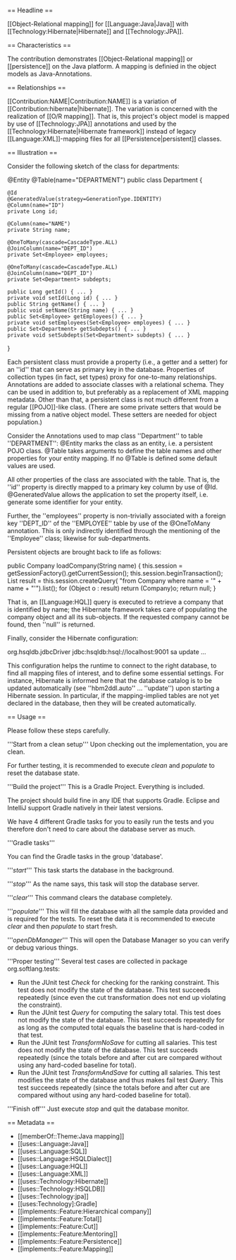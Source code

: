 == Headline == 

[[Object-Relational mapping]] for [[Language:Java|Java]] with [[Technology:Hibernate|Hibernate]] and [[Technology:JPA]].

== Characteristics == 

The contribution demonstrates [[Object-Relational mapping]] or [[persistence]] on the Java platform. A mapping is definied in the object models as Java-Annotations.

== Relationships ==

[[Contribution:NAME|Contribution:NAME]] is a variation of [[Contribution:hibernate|hibernate]]. The variation is concerned with the realization of [[O/R mapping]]. That is, this project's object model is mapped by use of [[Technology:JPA]] annotations and used by the [[Technology:Hibernate|Hibernate framework]] instead of legacy [[Language:XML]]-mapping files for all [[Persistence|persistent]] classes.

== Illustration ==

Consider the following sketch of the class for departments:

<syntaxhighlight lang="java">
@Entity
@Table(name="DEPARTMENT")
public class Department {

	@Id
	@GeneratedValue(strategy=GenerationType.IDENTITY)
	@Column(name="ID")
	private Long id;
	
	@Column(name="NAME")
	private String name;
	
	@OneToMany(cascade=CascadeType.ALL)
	@JoinColumn(name="DEPT_ID")
	private Set<Employee> employees;
	
	@OneToMany(cascade=CascadeType.ALL)
	@JoinColumn(name="DEPT_ID")
	private Set<Department> subdepts;

	public Long getId() { ... }
	private void setId(Long id) { ... }
	public String getName() { ... }
	public void setName(String name) { ... }
	public Set<Employee> getEmployees() { ... }
	private void setEmployees(Set<Employee> employees) { ... }
	public Set<Department> getSubdepts() { ... }
	private void setSubdepts(Set<Department> subdepts) { ... }
}
</syntaxhighlight>

Each persistent class must provide a property (i.e., a getter and a setter) for
an ''id'' that can serve as primary key in the database. Properties of 
collection types (in fact, set types) proxy for one-to-many relationships.
Annotations are added to associate classes with a relational schema.
They can be used in addition to, but preferably as a replacement of XML mapping metadata.
Other than that, a persistent class is not much different from a regular
[[POJO]]-like class. (There are some private setters that would be missing
from a native object model. These setters are needed for object population.)

Consider the Annotations used to map class ''Department'' to table ''DEPARTMENT'':
@Entity marks the class as an entity, i.e. a persistent POJO class.
@Table takes arguments to define the table names and other properties for your
entity mapping. If no @Table is defined some default values are used.

All other properties of the class are associated with the table.
That is, the ''id'' property is directly mapped to a primary key column
by use of @Id. @GeneratedValue allows the application to set
the property itself, i.e. generate some identifier for your entity.

Further, the ''employees''
property is non-trivially associated with a foreign key ''DEPT_ID'' of the 
''EMPLOYEE'' table by use of the @OneToMany annotation. This is only
indirectly identified through the mentioning of the ''Employee'' class; likewise for sub-departments.

Persistent objects are brought back to life as follows:

<syntaxhighlight lang="java">
public Company loadCompany(String name) {
		this.session = getSessionFactory().getCurrentSession();
		this.session.beginTransaction();
		List<?> result = this.session.createQuery(
				"from Company where name = '" + name + "'").list();
		for (Object o : result)
			return (Company)o;
		return null;
	}
</syntaxhighlight>

That is, an [[Language:HQL]] query is executed to retrieve a company 
that is identified by name; the Hibernate framework takes care of populating
the company object and all its sub-objects. If the requested company cannot be found,
then ''null'' is returned.

Finally, consider the Hibernate configuration:

<syntaxhighlight lang="xml">
<hibernate-configuration>
	<session-factory>
		<!-- Database connection settings. -->
		<property name="connection.driver_class">org.hsqldb.jdbcDriver</property>
		<property name="connection.url">jdbc:hsqldb:hsql://localhost:9001</property>
		<property name="connection.username">sa</property>
		<property name="connection.password"></property>
		<!-- Create the database schema, if needed; update otherwise -->
		<property name="hbm2ddl.auto">update</property>				  			  
		<!-- mappings for annotated classes -->
        <mapping class="org.softlang.company.Employee"/>  	
        <mapping class="org.softlang.company.Department"/>  
        <mapping class="org.softlang.company.Company"/>  	
	...
	</session-factory>
</hibernate-configuration>
</syntaxhighlight>

This configuration helps the runtime to connect to the right database, to find
all mapping files of interest, and to define some essential settings. For instance,
Hibernate is informed here that the database catalog is to be updated automatically
(see ''hbm2ddl.auto'' ... ''update'') upon starting a Hibernate session. In particular,
if the mapping-implied tables are not yet declared in the database, then they will
be created automatically.

== Usage ==

Please follow these steps carefully.

'''Start from a clean setup'''
Upon checking out the implementation, you are clean.

For further testing,
it is recommended to execute *clean* and *populate* to reset the database state.

'''Build the project'''
This is a Gradle Project.
Everything is included.

The project should build fine in any IDE that supports Gradle.
Eclipse and IntelliJ support Gradle natively in their latest versions.

We have 4 different Gradle tasks for you to easily run the tests and you therefore don't need to care about the database server as much.

'''Gradle tasks'''

You can find the Gradle tasks in the group 'database'.

'''*start*'''
This task starts the database in the background.

'''*stop*'''
As the name says, this task will stop the database server.

'''*clear*'''
This command clears the database completely.

'''*populate*'''
This will fill the database with all the sample data provided and is required for the tests.
To reset the data it is recommended to execute *clear* and then *populate* to start fresh.

'''*openDbManager*'''
This will open the Database Manager so you can verify or debug various things.

'''Proper testing'''
Several test cases are collected in package org.softlang.tests:

* Run the JUnit test *Check* for checking for the ranking constraint. This test does not modify the state of the database. This test succeeds repeatedly (since even the cut transformation does not end up violating the constraint).
* Run the JUnit test *Query* for computing the salary total. This test does not modify the state of the database. This test succeeds repeatedly for as long as the computed total equals the baseline that is hard-coded in that test.
* Run the JUnit test *TransformNoSave* for cutting all salaries. This test does not modify the state of the database. This test succeeds repeatedly (since the totals before and after cut are compared without using any hard-coded baseline for total).
* Run the JUnit test *TransformAndSave* for cutting all salaries. This test modifies the state of the database and thus makes fail test *Query*. This test succeeds repeatedly (since the totals before and after cut are compared without using any hard-coded baseline for total).

'''Finish off'''
Just execute *stop* and quit the database monitor.

== Metadata == 

* [[memberOf::Theme:Java mapping]]
* [[uses::Language:Java]]
* [[uses::Language:SQL]]
* [[uses::Language:HSQLDialect]]
* [[uses::Language:HQL]]
* [[uses::Language:XML]]
* [[uses::Technology:Hibernate]]
* [[uses::Technology:HSQLDB]]
* [[uses::Technology:jpa]]
* [[uses:Technology]:Gradle]
* [[implements::Feature:Hierarchical company]]
* [[implements::Feature:Total]]
* [[implements::Feature:Cut]]
* [[implements::Feature:Mentoring]]
* [[implements::Feature:Persistence]]
* [[implements::Feature:Mapping]]
